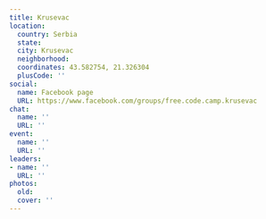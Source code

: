 ```yaml
---
title: Krusevac
location:
  country: Serbia
  state: 
  city: Krusevac
  neighborhood: 
  coordinates: 43.582754, 21.326304
  plusCode: ''
social:
  name: Facebook page
  URL: https://www.facebook.com/groups/free.code.camp.krusevac
chat:
  name: ''
  URL: ''
event:
  name: ''
  URL: ''
leaders:
- name: ''
  URL: ''
photos:
  old: 
  cover: ''
---
```

